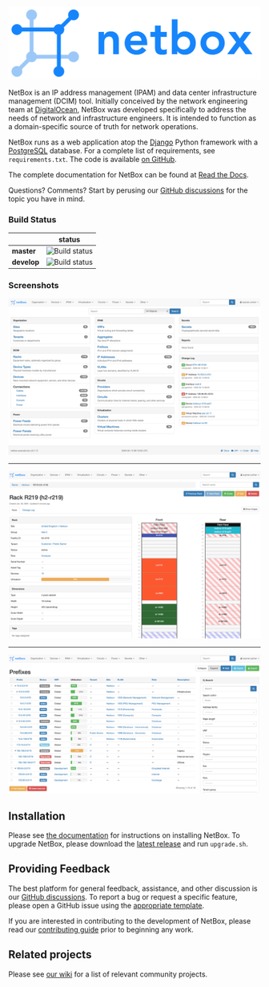 ![NetBox](docs/netbox_logo.svg "NetBox logo")

NetBox is an IP address management (IPAM) and data center infrastructure
management (DCIM) tool. Initially conceived by the network engineering team at
[DigitalOcean](https://www.digitalocean.com/), NetBox was developed specifically
to address the needs of network and infrastructure engineers. It is intended to
function as a domain-specific source of truth for network operations.

NetBox runs as a web application atop the [Django](https://www.djangoproject.com/)
Python framework with a [PostgreSQL](https://www.postgresql.org/) database. For a
complete list of requirements, see `requirements.txt`. The code is available [on GitHub](https://github.com/netbox-community/netbox).

The complete documentation for NetBox can be found at [Read the Docs](https://netbox.readthedocs.io/en/stable/).

Questions? Comments? Start by perusing our [GitHub discussions](https://github.com/netbox-community/netbox/discussions) for the topic you have in mind.

### Build Status

|             | status |
|-------------|------------|
| **master** | ![Build status](https://github.com/netbox-community/netbox/workflows/CI/badge.svg?branch=master) |
| **develop** | ![Build status](https://github.com/netbox-community/netbox/workflows/CI/badge.svg?branch=develop) |

### Screenshots

![Screenshot of main page](docs/media/screenshot1.png "Main page")

---

![Screenshot of rack elevation](docs/media/screenshot2.png "Rack elevation")

---

![Screenshot of prefix hierarchy](docs/media/screenshot3.png "Prefix hierarchy")

## Installation

Please see [the documentation](https://netbox.readthedocs.io/en/stable/) for
instructions on installing NetBox. To upgrade NetBox, please download the
[latest release](https://github.com/netbox-community/netbox/releases) and
run `upgrade.sh`.

## Providing Feedback

The best platform for general feedback, assistance, and other discussion is our
[GitHub discussions](https://github.com/netbox-community/netbox/discussions).
To report a bug or request a specific feature, please open a GitHub issue using
the [appropriate template](https://github.com/netbox-community/netbox/issues/new/choose).

If you are interested in contributing to the development of NetBox, please read
our [contributing guide](CONTRIBUTING.md) prior to beginning any work.

## Related projects

Please see [our wiki](https://github.com/netbox-community/netbox/wiki/Community-Contributions)
for a list of relevant community projects.
